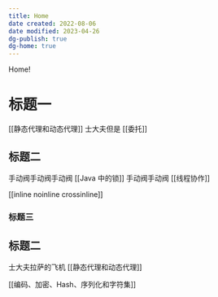 ```yaml
---
title: Home
date created: 2022-08-06
date modified: 2023-04-26
dg-publish: true
dg-home: true
---
```

Home!

# 标题一

[[静态代理和动态代理]]
士大夫但是
[[委托]]

## 标题二

手动阀手动阀手动阀
[[Java 中的锁]]
手动阀手动阀
[[线程协作]]

[[inline noinline crossinline]]

### 标题三

## 标题二

士大夫拉萨的飞机
[[静态代理和动态代理]]

[[编码、加密、Hash、序列化和字符集]]